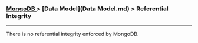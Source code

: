
### [MongoDB ](../MongoDB.md) > [Data Model](Data Model.md) > Referential Integrity
___


There is no referential integrity enforced by MongoDB.
